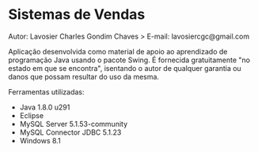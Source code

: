 ﻿<h1>Sistemas de Vendas</h1>
<p>Autor: Lavosier Charles Gondim Chaves > E-mail: lavosiercgc@gmail.com</p>
<p>Aplicação desenvolvida como material de apoio ao aprendizado de programação Java usando o pacote Swing. É fornecida gratuitamente "no estado em que se encontra", isentando o autor de qualquer garantia ou danos que possam resultar do uso da mesma.</p>
<p>Ferramentas utilizadas:
  <ul>
    <li>Java 1.8.0 u291</li>
    <li>Eclipse</li>
    <li>MySQL Server 5.1.53-community</li>
    <li>MySQL Connector JDBC 5.1.23</li>
    <li>Windows 8.1</li>
  </ul>
